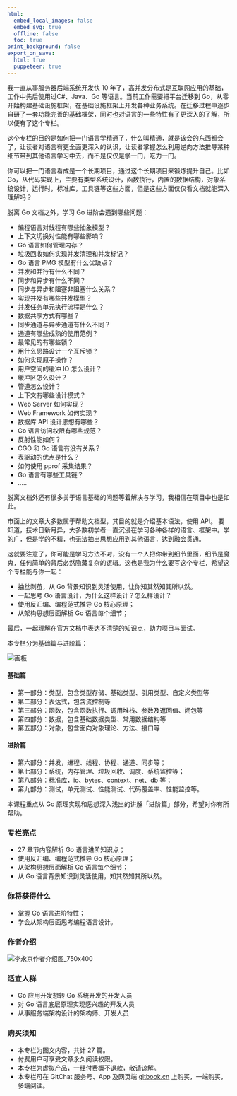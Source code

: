 ```yaml
---
html:
  embed_local_images: false
  embed_svg: true
  offline: false
  toc: true
print_background: false
export_on_save:
  html: true
  puppeteer: true
---
```

我一直从事服务器后端系统开发快 10 年了，高并发分布式是互联网应用的基础，工作中先后使用过C#、Java、Go 等语言。当前工作需要把平台迁移到
Go，从零开始构建基础设施框架，在基础设施框架上开发各种业务系统。在迁移过程中逐步自研了一套功能完善的基础框架，同时也对语言的一些特性有了更深入的了解，所以便有了这个专栏。

这个专栏的目的是如何把一门语言学精通了，什么叫精通，就是该会的东西都会了，让读者对语言有更全面更深入的认识，让读者掌握怎么利用逆向方法推导某种细节带到其他语言学习中去，而不是仅仅是学一门，吃力一门。

你可以把一门语言看成是一个长期项目，通过这个长期项目来锻炼提升自己。比如
Go，从代码实现上，主要有类型系统设计，函数执行，内置的数据结构，对象系统设计，运行时，标准库，工具链等这些方面，但是这些方面仅仅看文档就能深入理解吗？

脱离 Go 文档之外，学习 Go 进阶会遇到哪些问题：

  * 编程语言对线程有哪些抽象模型？
  * 上下文切换对性能有哪些影响？
  * Go 语言如何管理内存？
  * 垃圾回收如何实现并发清理和并发标记？
  * Go 语言 PMG 模型有什么优缺点？
  * 并发和并行有什么不同？
  * 同步和异步有什么不同？
  * 同步与异步和阻塞非阻塞什么关系？
  * 实现并发有哪些并发模型？
  * 并发任务单元执行流程是什么？
  * 数据共享方式有哪些？
  * 同步通道与异步通道有什么不同？
  * 通道有哪些成熟的使用范例？
  * 最常见的有哪些锁？
  * 用什么思路设计一个互斥锁？
  * 如何实现原子操作？
  * 用户空间的缓冲 IO 怎么设计？
  * 缓冲区怎么设计？
  * 管道怎么设计？
  * 上下文有哪些设计模式？
  * Web Server 如何实现？
  * Web Framework 如何实现？
  * 数据库 API 设计思想有哪些？
  * Go 语言访问权限有哪些规范？
  * 反射性能如何？
  * CGO 和 Go 语言有没有关系？
  * 表驱动的优点是什么？
  * 如何使用 pprof 采集结果？
  * Go 语言有哪些工具链？
  * …..

脱离文档外还有很多关于语言基础的问题等着解决与学习，我相信在项目中也是如此。

市面上的文章大多数属于帮助文档型，其目的就是介绍基本语法，使用 API。
要知道，技术日新月异，大多数初学者一直沉浸在学习各种各样的语言、框架中。学的广，但是学的不精，也无法抽出思想应用到其他语言，达到融会贯通。

这就要注意了，你可能是学习方法不对，没有一个人把你带到细节里面，细节是魔鬼，任何简单的背后必然隐藏复杂的逻辑。这也是我为什么要写这个专栏，希望这个专栏能与你一起：

  * 抽丝剥茧，从 Go 背景知识到灵活使用，让你知其然知其所以然。
  * 一起思考 Go 语言设计，为什么这样设计？怎么样设计？
  * 使用反汇编、编程范式推导 Go 核心原理；
  * 从架构思想层面解析 Go 语言每个细节；

最后，一起理解在官方文档中表达不清楚的知识点，助力项目与面试。

本专栏分为基础篇与进阶篇：

![画板](https://images.gitbook.cn/15742244451218)

#### 基础篇

  * 第一部分：类型，包含类型存储、基础类型、引用类型、自定义类型等
  * 第二部分：表达式，包含流控制等
  * 第三部分：函数，包含函数执行、调用堆栈、参数及返回值、闭包等
  * 第四部分：数据，包含基础数据类型、常用数据结构等
  * 第五部分：对象，包含面向对象理论、方法、接口等

#### 进阶篇

  * 第六部分：并发，进程、线程、协程、通道、同步等；
  * 第七部分：系统，内存管理、垃圾回收、调度、系统监控等；
  * 第八部分：标准库，io、bytes、context、net、db 等；
  * 第九部分：测试，单元测试、性能测试、代码覆盖率、性能监控等。

本课程重点从 Go 原理实现和思想深入浅出的讲解「进阶篇」部分，希望对你有所帮助。

### 专栏亮点

  * 27 章节内容解析 Go 语言进阶知识点；
  * 使用反汇编、编程范式推导 Go 核心原理；
  * 从架构思想层面解析 Go 语言每个细节；
  * 从 Go 语言背景知识到灵活使用，知其然知其所以然。

### 你将获得什么

  * 掌握 Go 语言进阶特性；
  * 学会从架构层面思考编程语言设计。

### 作者介绍

![李永京作者介绍图_750x400](https://images.gitbook.cn/15741806722818)

### 适宜人群

  * Go 应用开发想转 Go 系统开发的开发人员
  * 对 Go 语言底层原理实现感兴趣的开发人员
  * 从事服务端架构设计的架构师、开发人员

### 购买须知

  * 本专栏为图文内容，共计 27 篇。
  * 付费用户可享受文章永久阅读权限。
  * 本专栏为虚拟产品，一经付费概不退款，敬请谅解。
  * 本专栏可在 GitChat 服务号、App 及网页端 [gitbook.cn](https://gitbook.cn) 上购买，一端购买，多端阅读。

